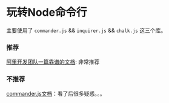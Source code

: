 # 玩转Node命令行

主要使用了 `commander.js` && `inquirer.js` && `chalk.js` 这三个库。

### 推荐

[阿里开发团队一篇靠谱的文档](https://aotu.io/notes/2016/08/09/command-line-development/index.html): 非常推荐

### 不推荐

[commander.js文档](https://www.npmjs.com/package/commander)：看了后很多疑惑。。。
